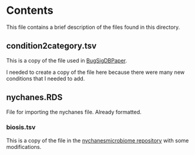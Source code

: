 # Contents

This file contains a brief description of the files found in this directory.

## condition2category.tsv

This is a copy of the file used in [BugSigDBPaper](https://github.com/waldronlab/BugSigDBPaper/blob/main/inst/extdata/condition2category.txt).

I needed to create a copy of the file here because there were many new
conditions that I needed to add.

## nychanes.RDS

File for importing the nychanes file. Already formatted.

### biosis.tsv

This is a copy of the file in the [nychanesmicrobiome repository](https://github.com/waldronlab/nychanesmicrobiome/blob/main/inst/extdata/biosis.tsv)
with some modifications.
